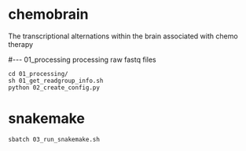 # chemobrain
The transcriptional alternations within the brain associated with chemo therapy 


#---
01_processing
processing raw fastq files
```
cd 01_processing/
sh 01_get_readgroup_info.sh
python 02_create_config.py
```

# snakemake 
```
sbatch 03_run_snakemake.sh
```